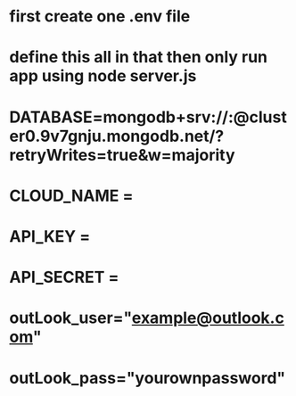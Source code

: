 # first create one .env file 

# define this all in that then only run app using node server.js
# DATABASE=mongodb+srv://<user>:<password>@cluster0.9v7gnju.mongodb.net/?retryWrites=true&w=majority


# CLOUD_NAME = <cloudinary name of cloudinary>
# API_KEY = <cloudinary api key>
# API_SECRET = <cloudinary api secret>

# outLook_user="example@outlook.com"
# outLook_pass="yourownpassword"
